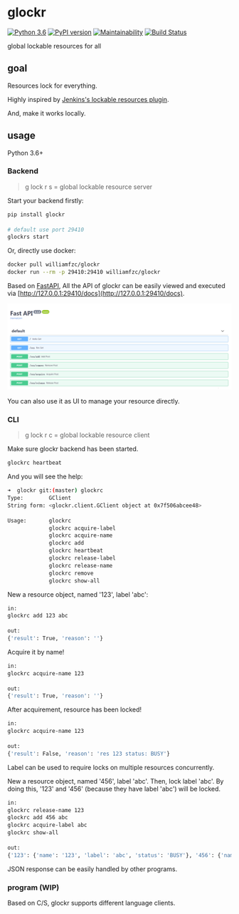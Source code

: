 # glockr

[![Python 3.6](https://img.shields.io/badge/python-3.6+-blue.svg)](https://www.python.org/downloads/release/python-360/)
[![PyPI version](https://badge.fury.io/py/glockr.svg)](https://badge.fury.io/py/glockr)
[![Maintainability](https://api.codeclimate.com/v1/badges/913f98606870d82e0b24/maintainability)](https://codeclimate.com/github/williamfzc/glockr/maintainability)
[![Build Status](https://travis-ci.org/williamfzc/glockr.svg?branch=master)](https://travis-ci.org/williamfzc/glockr)

global lockable resources for all

## goal

Resources lock for everything.

Highly inspired by [Jenkins's lockable resources plugin](https://wiki.jenkins.io/display/JENKINS/Lockable+Resources+Plugin).

And, make it works locally.

## usage

Python 3.6+

### Backend

> g lock r s = global lockable resource server

Start your backend firstly:

```bash
pip install glockr

# default use port 29410
glockrs start
```

Or, directly use docker:

```bash
docker pull williamfzc/glockr
docker run --rm -p 29410:29410 williamfzc/glockr
```

Based on [FastAPI](https://github.com/tiangolo/fastapi), All the API of glockr can be easily viewed and executed via [http://127.0.0.1:29410/docs](http://127.0.0.1:29410/docs). 

![backend](./pic/backend_ui.png)

You can also use it as UI to manage your resource directly.

### CLI

> g lock r c = global lockable resource client

Make sure glockr backend has been started.

```bash
glockrc heartbeat
```

And you will see the help:

```bash
➜  glockr git:(master) glockrc
Type:        GClient
String form: <glockr.client.GClient object at 0x7f506abcee48>

Usage:       glockrc 
             glockrc acquire-label
             glockrc acquire-name
             glockrc add
             glockrc heartbeat
             glockrc release-label
             glockrc release-name
             glockrc remove
             glockrc show-all
```

New a resource object, named '123', label 'abc':

```bash
in:
glockrc add 123 abc

out:
{'result': True, 'reason': ''}
```

Acquire it by name!

```bash
in:
glockrc acquire-name 123

out:
{'result': True, 'reason': ''}
```

After acquirement, resource has been locked!

```bash
in:
glockrc acquire-name 123

out:
{'result': False, 'reason': 'res 123 status: BUSY'}
```

Label can be used to require locks on multiple resources concurrently.

New a resource object, named '456', label 'abc'. Then, lock label 'abc'. By doing this, '123' and '456' (because they have label 'abc') will be locked.

```bash
in:
glockrc release-name 123
glockrc add 456 abc
glockrc acquire-label abc
glockrc show-all

out:
{'123': {'name': '123', 'label': 'abc', 'status': 'BUSY'}, '456': {'name': '456', 'label': 'abc', 'status': 'BUSY'}}
```

JSON response can be easily handled by other programs.

### program (WIP)

Based on C/S, glockr supports different language clients.
